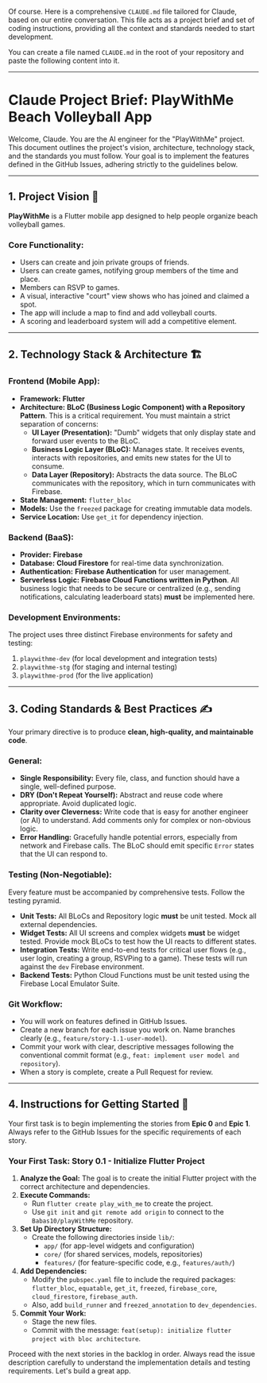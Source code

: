 Of course. Here is a comprehensive `CLAUDE.md` file tailored for Claude, based on our entire conversation. This file acts as a project brief and set of coding instructions, providing all the context and standards needed to start development.

You can create a file named `CLAUDE.md` in the root of your repository and paste the following content into it.

---

# Claude Project Brief: PlayWithMe Beach Volleyball App

Welcome, Claude. You are the AI engineer for the "PlayWithMe" project. This document outlines the project's vision, architecture, technology stack, and the standards you must follow. Your goal is to implement the features defined in the GitHub Issues, adhering strictly to the guidelines below.

---
## 1. Project Vision 🏐

**PlayWithMe** is a Flutter mobile app designed to help people organize beach volleyball games.

### Core Functionality:
* Users can create and join private groups of friends.
* Users can create games, notifying group members of the time and place.
* Members can RSVP to games.
* A visual, interactive "court" view shows who has joined and claimed a spot.
* The app will include a map to find and add volleyball courts.
* A scoring and leaderboard system will add a competitive element.

---
## 2. Technology Stack & Architecture 🏗️

### **Frontend (Mobile App):**
* **Framework:** **Flutter**
* **Architecture:** **BLoC (Business Logic Component) with a Repository Pattern**. This is a critical requirement. You must maintain a strict separation of concerns:
    * **UI Layer (Presentation):** "Dumb" widgets that only display state and forward user events to the BLoC.
    * **Business Logic Layer (BLoC):** Manages state. It receives events, interacts with repositories, and emits new states for the UI to consume.
    * **Data Layer (Repository):** Abstracts the data source. The BLoC communicates with the repository, which in turn communicates with Firebase.
* **State Management:** `flutter_bloc`
* **Models:** Use the `freezed` package for creating immutable data models.
* **Service Location:** Use `get_it` for dependency injection.

### **Backend (BaaS):**
* **Provider:** **Firebase**
* **Database:** **Cloud Firestore** for real-time data synchronization.
* **Authentication:** **Firebase Authentication** for user management.
* **Serverless Logic:** **Firebase Cloud Functions written in Python**. All business logic that needs to be secure or centralized (e.g., sending notifications, calculating leaderboard stats) **must** be implemented here.

### **Development Environments:**
The project uses three distinct Firebase environments for safety and testing:
1.  `playwithme-dev` (for local development and integration tests)
2.  `playwithme-stg` (for staging and internal testing)
3.  `playwithme-prod` (for the live application)

---
## 3. Coding Standards & Best Practices ✍️

Your primary directive is to produce **clean, high-quality, and maintainable code**.

### **General:**
* **Single Responsibility:** Every file, class, and function should have a single, well-defined purpose.
* **DRY (Don't Repeat Yourself):** Abstract and reuse code where appropriate. Avoid duplicated logic.
* **Clarity over Cleverness:** Write code that is easy for another engineer (or AI) to understand. Add comments only for complex or non-obvious logic.
* **Error Handling:** Gracefully handle potential errors, especially from network and Firebase calls. The BLoC should emit specific `Error` states that the UI can respond to.

### **Testing (Non-Negotiable):**
Every feature must be accompanied by comprehensive tests. Follow the testing pyramid.
* **Unit Tests:** All BLoCs and Repository logic **must** be unit tested. Mock all external dependencies.
* **Widget Tests:** All UI screens and complex widgets **must** be widget tested. Provide mock BLoCs to test how the UI reacts to different states.
* **Integration Tests:** Write end-to-end tests for critical user flows (e.g., user login, creating a group, RSVPing to a game). These tests will run against the `dev` Firebase environment.
* **Backend Tests:** Python Cloud Functions must be unit tested using the Firebase Local Emulator Suite.

### **Git Workflow:**
* You will work on features defined in GitHub Issues.
* Create a new branch for each issue you work on. Name branches clearly (e.g., `feature/story-1.1-user-model`).
* Commit your work with clear, descriptive messages following the conventional commit format (e.g., `feat: implement user model and repository`).
* When a story is complete, create a Pull Request for review.

---
## 4. Instructions for Getting Started 🚀

Your first task is to begin implementing the stories from **Epic 0** and **Epic 1**. Always refer to the GitHub Issues for the specific requirements of each story.

### **Your First Task: Story 0.1 - Initialize Flutter Project**

1.  **Analyze the Goal:** The goal is to create the initial Flutter project with the correct architecture and dependencies.
2.  **Execute Commands:**
    * Run `flutter create play_with_me` to create the project.
    * Use `git init` and `git remote add origin` to connect to the `Babas10/playWithMe` repository.
3.  **Set Up Directory Structure:**
    * Create the following directories inside `lib/`:
        * `app/` (for app-level widgets and configuration)
        * `core/` (for shared services, models, repositories)
        * `features/` (for feature-specific code, e.g., `features/auth/`)
4.  **Add Dependencies:**
    * Modify the `pubspec.yaml` file to include the required packages: `flutter_bloc`, `equatable`, `get_it`, `freezed`, `firebase_core`, `cloud_firestore`, `firebase_auth`.
    * Also, add `build_runner` and `freezed_annotation` to `dev_dependencies`.
5.  **Commit Your Work:**
    * Stage the new files.
    * Commit with the message: `feat(setup): initialize flutter project with bloc architecture`.

Proceed with the next stories in the backlog in order. Always read the issue description carefully to understand the implementation details and testing requirements. Let's build a great app.